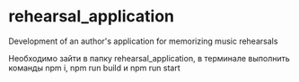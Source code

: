 # rehearsal_application
Development of an author's application for memorizing music rehearsals


Необходимо зайти в папку rehearsal_application, в терминале выполнить команды npm i, npm run build и npm run start

